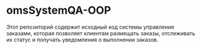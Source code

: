 # omsSystemQA-OOP
Этот репозиторий содержит исходный код системы управления заказами, которая позволяет клиентам размещать заказы, отслеживать их статус и получать уведомления о выполнении заказов.
